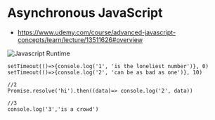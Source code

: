 # Asynchronous JavaScript
- https://www.udemy.com/course/advanced-javascript-concepts/learn/lecture/13511626#overview

![Javascript Runtime](https://github.com/uwspstar/Javascript/blob/master/Advanced-JS/Asynchronous/jsruntime2.png)

```
setTimeout(()=>{console.log('1', 'is the loneliest number')}, 0)
setTimeout(()=>{console.log('2', 'can be as bad as one')}, 10)

//2
Promise.resolve('hi').then((data)=> console.log('2', data))

//3
console.log('3','is a crowd')
```
